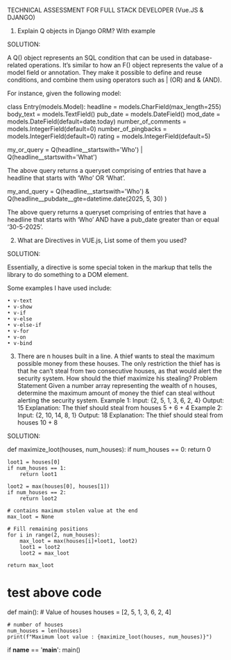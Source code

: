 TECHNICAL ASSESSMENT FOR FULL STACK DEVELOPER (Vue.JS & DJANGO)

1. Explain Q objects in Django ORM? With example

SOLUTION:

A Q() object represents an SQL condition that can be used in database-related operations. It’s similar to how an F() object represents the value of a model field or annotation. They make it possible to define and reuse conditions, and combine them using operators such as | (OR) and & (AND).

For instance, given the following model:

class Entry(models.Model):
    		headline = models.CharField(max_length=255)
    		body_text = models.TextField()
    		pub_date = models.DateField()
    		mod_date = models.DateField(default=date.today)
    		number_of_comments = models.IntegerField(default=0)
    		number_of_pingbacks = models.IntegerField(default=0)
    		rating = models.IntegerField(default=5)


my_or_query = Q(headline__startswith='Who') | Q(headline__startswith='What')

The above query returns a queryset comprising of entries that have a headline that starts with ‘Who’ OR ‘What’.

my_and_query = Q(headline__startswith='Who') & Q(headline__pubdate__gte=datetime.date(2025, 5, 30)
)

The above query returns a queryset comprising of entries that have a headline that starts with ‘Who’ AND have a pub_date greater than or equal ‘30-5-2025’.



2. What are Directives in VUE.js, List some of them you used?

SOLUTION:

Essentially, a directive is some special token in the markup that tells the library to do something to a DOM element.

Some examples I have used include:

    • v-text
    • v-show
    • v-if
    • v-else
    • v-else-if
    • v-for
    • v-on
    • v-bind

3. There are n houses built in a line. A thief wants to steal the maximum possible money from these houses. The only restriction the thief has is that he can’t steal from two consecutive houses, as that would alert the security system. How should the thief maximize his stealing?
Problem Statement
Given a number array representing the wealth of n houses, determine the maximum amount of money the thief can steal without alerting the security system.
Example 1:
Input: {2, 5, 1, 3, 6, 2, 4} Output: 15 Explanation: The thief should steal from houses 5 + 6 + 4
Example 2:
Input: {2, 10, 14, 8, 1} Output: 18 Explanation: The thief should steal from houses 10 + 8

SOLUTION:

def maximize_loot(houses, num_houses):
	if num_houses == 0:
		return 0

	loot1 = houses[0]
	if num_houses == 1:
		return loot1

	loot2 = max(houses[0], houses[1])
	if num_houses == 2:
		return loot2

	# contains maximum stolen value at the end
	max_loot = None

	# Fill remaining positions
	for i in range(2, num_houses):
		max_loot = max(houses[i]+loot1, loot2)
		loot1 = loot2
		loot2 = max_loot

	return max_loot

# test above code
def main():
	# Value of houses
	houses = [2, 5, 1, 3, 6, 2, 4]

	# number of houses
	num_houses = len(houses)
	print(f"Maximum loot value : {maximize_loot(houses, num_houses)}")

if __name__ == '__main__':
	main()
